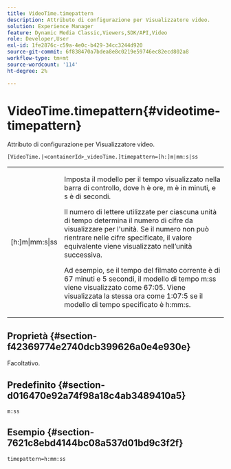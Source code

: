 ```yaml
---
title: VideoTime.timepattern
description: Attributo di configurazione per Visualizzatore video.
solution: Experience Manager
feature: Dynamic Media Classic,Viewers,SDK/API,Video
role: Developer,User
exl-id: 1fe2876c-c59a-4e0c-b429-34cc3244d920
source-git-commit: 6f838470a7bdea8e8c0219e59746ec82ecd802a8
workflow-type: tm+mt
source-wordcount: '114'
ht-degree: 2%

---
```


# VideoTime.timepattern{#videotime-timepattern}

Attributo di configurazione per Visualizzatore video.

`[VideoTime.|<containerId>_videoTime.]timepattern=[h:]m|mm:s|ss`

<table id="table_C616483932C2482CA9794DDD7313FD7C"> 
 <tbody> 
  <tr> 
   <td colname="col1"> <p> <span class="codeph"> [h:]m|mm:s|ss</span> </p> </td> 
   <td colname="col2"> <p> Imposta il modello per il tempo visualizzato nella barra di controllo, dove <span class="codeph"> h</span> è ore, <span class="codeph"> m</span> è in minuti, e <span class="codeph"> s</span> è di secondi. </p> <p>Il numero di lettere utilizzate per ciascuna unità di tempo determina il numero di cifre da visualizzare per l'unità. Se il numero non può rientrare nelle cifre specificate, il valore equivalente viene visualizzato nell’unità successiva. </p> <p>Ad esempio, se il tempo del filmato corrente è di 67 minuti e 5 secondi, il modello di tempo <span class="codeph"> m:ss</span> viene visualizzato come 67:05. Viene visualizzata la stessa ora come 1:07:5 se il modello di tempo specificato è <span class="codeph"> h:mm:s</span>. </p> </td> 
  </tr> 
 </tbody> 
</table>

## Proprietà {#section-f42369774e2740dcb399626a0e4e930e}

Facoltativo.

## Predefinito {#section-d016470e92a74f98a18c4ab3489410a5}

`m:ss`

## Esempio {#section-7621c8ebd4144bc08a537d01bd9c3f2f}

```
timepattern=h:mm:ss
```
